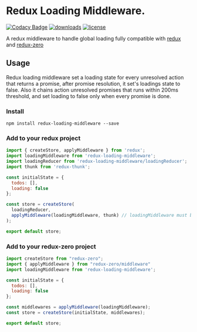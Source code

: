 # Redux Loading Middleware.

[![Codacy Badge](https://api.codacy.com/project/badge/Grade/e981a86667144e13abc56389b6bc3705)](https://app.codacy.com/app/andre_luis9214/redux-loading-middleware?utm_source=github.com&utm_medium=referral&utm_content=andre-araujo/redux-loading-middleware&utm_campaign=badger)
[![downloads](https://img.shields.io/npm/dm/redux-loading-middleware.svg)](https://www.npmjs.com/package/redux-loading-middleware)
[![license](https://img.shields.io/github/license/andre-araujo/redux-loading-middleware.svg)]()

A redux middleware to handle global loading fully compatible with [redux](https://github.com/reactjs/redux) and [redux-zero](https://github.com/concretesolutions/redux-zero)

## Usage

Redux loading middleware set a loading state for every unresolved action that returns a promise, after promise resolution, it set's loadings state to false.
Also it chains action unresolved promises that runs within 200ms threshold, and set loading to false only when every promise is done.

### Install

`npm install redux-loading-middleware --save`

### Add to your redux project

```javascript
import { createStore, applyMiddleware } from 'redux';
import loadingMiddleware from 'redux-loading-middleware';
import loadingReducer from 'redux-loading-middleware/loadingReducer';
import thunk from 'redux-thunk';

const initialState = {
  todos: [],
  loading: false
};

const store = createStore(
  loadingReducer,
  applyMiddleware(loadingMiddleware, thunk) // loadingMiddleware must be placed before thunk
);

export default store;

```

### Add to your redux-zero project

```javascript
import createStore from "redux-zero";
import { applyMiddleware } from "redux-zero/middleware"
import loadingMiddleware from 'redux-loading-middleware';

const initialState = {
  todos: [],
  loading: false
};

const middlewares = applyMiddleware(loadingMiddleware);
const store = createStore(initialState, middlewares);

export default store;

```
